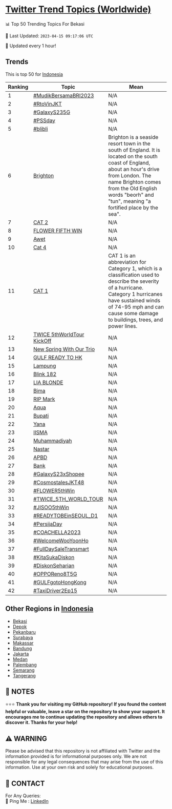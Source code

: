 [Twitter Trend Topics (Worldwide)](https://github.com/ErcinDedeoglu/Twitter-Trend-Topics)
==========


📊 Top 50 Trending Topics For Bekasi

📆 Last Updated: `2023-04-15 09:17:06 UTC`

🔧 Updated every 1 hour!


## Trends

This is top 50 for [Indonesia](</Indonesia>)

| Ranking | Topic | Mean |
| ------- | ------------ | ------------ |
| 1 | [#MudikBersamaBRI2023](http://twitter.com/search?q=%23MudikBersamaBRI2023) | N/A |
| 2 | [#RtoVinJKT](http://twitter.com/search?q=%23RtoVinJKT) | N/A |
| 3 | [#GalaxyS235G](http://twitter.com/search?q=%23GalaxyS235G) | N/A |
| 4 | [#PSSday](http://twitter.com/search?q=%23PSSday) | N/A |
| 5 | [#blibli](http://twitter.com/search?q=%23blibli) | N/A |
| 6 | [Brighton](http://twitter.com/search?q=Brighton) | Brighton is a seaside resort town in the south of England. It is located on the south coast of England, about an hour's drive from London. The name Brighton comes from the Old English words "beorh" and "tun", meaning "a fortified place by the sea". |
| 7 | [CAT 2](http://twitter.com/search?q=CAT+2) | N/A |
| 8 | [FLOWER FIFTH WIN](http://twitter.com/search?q=FLOWER+FIFTH+WIN) | N/A |
| 9 | [Awet](http://twitter.com/search?q=Awet) | N/A |
| 10 | [Cat 4](http://twitter.com/search?q=Cat+4) | N/A |
| 11 | [CAT 1](http://twitter.com/search?q=CAT+1) | CAT 1 is an abbreviation for Category 1, which is a classification used to describe the severity of a hurricane. Category 1 hurricanes have sustained winds of 74-95 mph and can cause some damage to buildings, trees, and power lines. |
| 12 | [TWICE 5thWorldTour KickOff](http://twitter.com/search?q=TWICE+5thWorldTour+KickOff) | N/A |
| 13 | [New Spring With Our Trio](http://twitter.com/search?q=New+Spring+With+Our+Trio) | N/A |
| 14 | [GULF READY TO HK](http://twitter.com/search?q=GULF+READY+TO+HK) | N/A |
| 15 | [Lampung](http://twitter.com/search?q=Lampung) | N/A |
| 16 | [Blink 182](http://twitter.com/search?q=Blink+182) | N/A |
| 17 | [LIA BLONDE](http://twitter.com/search?q=LIA+BLONDE) | N/A |
| 18 | [Bima](http://twitter.com/search?q=Bima) | N/A |
| 19 | [RIP Mark](http://twitter.com/search?q=RIP+Mark) | N/A |
| 20 | [Aqua](http://twitter.com/search?q=Aqua) | N/A |
| 21 | [Bupati](http://twitter.com/search?q=Bupati) | N/A |
| 22 | [Yana](http://twitter.com/search?q=Yana) | N/A |
| 23 | [IISMA](http://twitter.com/search?q=IISMA) | N/A |
| 24 | [Muhammadiyah](http://twitter.com/search?q=Muhammadiyah) | N/A |
| 25 | [Nastar](http://twitter.com/search?q=Nastar) | N/A |
| 26 | [APBD](http://twitter.com/search?q=APBD) | N/A |
| 27 | [Bank](http://twitter.com/search?q=Bank) | N/A |
| 28 | [#GalaxyS23xShopee](http://twitter.com/search?q=%23GalaxyS23xShopee) | N/A |
| 29 | [#CosmostalesJKT48](http://twitter.com/search?q=%23CosmostalesJKT48) | N/A |
| 30 | [#FLOWER5thWin](http://twitter.com/search?q=%23FLOWER5thWin) | N/A |
| 31 | [#TWICE_5TH_WORLD_TOUR](http://twitter.com/search?q=%23TWICE_5TH_WORLD_TOUR) | N/A |
| 32 | [#JISOO5thWin](http://twitter.com/search?q=%23JISOO5thWin) | N/A |
| 33 | [#READYTOBEinSEOUL_D1](http://twitter.com/search?q=%23READYTOBEinSEOUL_D1) | N/A |
| 34 | [#PersijaDay](http://twitter.com/search?q=%23PersijaDay) | N/A |
| 35 | [#COACHELLA2023](http://twitter.com/search?q=%23COACHELLA2023) | N/A |
| 36 | [#WelcomeWooYoonHo](http://twitter.com/search?q=%23WelcomeWooYoonHo) | N/A |
| 37 | [#FullDaySaleTransmart](http://twitter.com/search?q=%23FullDaySaleTransmart) | N/A |
| 38 | [#KitaSukaDiskon](http://twitter.com/search?q=%23KitaSukaDiskon) | N/A |
| 39 | [#DiskonSeharian](http://twitter.com/search?q=%23DiskonSeharian) | N/A |
| 40 | [#OPPOReno8T5G](http://twitter.com/search?q=%23OPPOReno8T5G) | N/A |
| 41 | [#GULFgotoHongKong](http://twitter.com/search?q=%23GULFgotoHongKong) | N/A |
| 42 | [#TaxiDriver2Ep15](http://twitter.com/search?q=%23TaxiDriver2Ep15) | N/A |



## Other Regions in [Indonesia](</Indonesia>)

* [Bekasi](</Indonesia/Bekasi.md>)
* [Depok](</Indonesia/Depok.md>)
* [Pekanbaru](</Indonesia/Pekanbaru.md>)
* [Surabaya](</Indonesia/Surabaya.md>)
* [Makassar](</Indonesia/Makassar.md>)
* [Bandung](</Indonesia/Bandung.md>)
* [Jakarta](</Indonesia/Jakarta.md>)
* [Medan](</Indonesia/Medan.md>)
* [Palembang](</Indonesia/Palembang.md>)
* [Semarang](</Indonesia/Semarang.md>)
* [Tangerang](</Indonesia/Tangerang.md>)



## 📝 NOTES

⭐⭐⭐ **Thank you for visiting my GitHub repository! If you found the content helpful or valuable, leave a star on the repository to show your support. It encourages me to continue updating the repository and allows others to discover it. Thanks for your help!**


## ⚠️ WARNING

Please be advised that this repository is not affiliated with Twitter and the information provided is for informational purposes only. We are not responsible for any legal consequences that may arise from the use of this information. Use at your own risk and solely for educational purposes.


## 📨 CONTACT

 For Any Queries:  
            🏓 Ping Me : [LinkedIn](https://www.linkedin.com/in/ercindedeoglu/)
